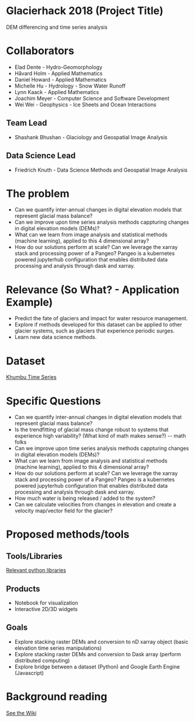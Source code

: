 # Glacierhack 2018 (Project Title)
DEM differencing and time series analysis

# Collaborators
- Elad Dente - Hydro-Geomorphology
- Håvard Holm - Applied Mathematics
- Daniel Howard - Applied Mathematics
- Michelle Hu - Hydrology - Snow Water Runoff
- Lynn Kaack - Applied Mathematics
- Joachim Meyer - Computer Science and Software Development
- Wei Wei - Geophysics - Ice Sheets and Ocean Interactions

## Team Lead
- Shashank Bhushan - Glaciology and Geospatial Image Analysis

## Data Science Lead
- Friedrich Knuth - Data Science Methods and Geospatial Image Analysis

# The problem
- Can we quantify inter-annual changes in digital elevation models that represent glacial mass balance?
- Can we improve upon time series analysis methods cappturing changes in digital elevation models (DEMs)?
- What can we learn from image analysis and statistical methods (machine learning), applied to this 4 dimensional array?
- How do our solutions perform at scale? Can we leverage the xarray stack and processing power of a Pangeo? Pangeo is a kubernetes powered jupyterhub configuration that enables distributed data processing and analysis through dask and xarray.

# Relevance (So What? - Application Example)
- Predict the fate of glaciers and impact for water resource management. 
- Explore if methods developed for this dataset can be applied to other glacier systems, such as glaciers that experience periodic surges. 
- Learn new data science methods.

# Dataset
[Khumbu Time Series](https://github.com/geohackweek/glacierhack_2018/wiki/Dataset)

# Specific Questions
- Can we quantify inter-annual changes in digital elevation models that represent glacial mass balance?
- Is the trendfitting of glacial mass change robust to systems that experience high variability? (What kind of math makes sense?) -- math folks
- Can we improve upon time series analysis methods cappturing changes in digital elevation models (DEMs)?
- What can we learn from image analysis and statistical methods (machine learning), applied to this 4 dimensional array?
- How do our solutions perform at scale? Can we leverage the xarray stack and processing power of a Pangeo? Pangeo is a kubernetes powered jupyterhub configuration that enables distributed data processing and analysis through dask and xarray.
- How much water is being released / added to the system?
- Can we calculate velocities from changes in elevation and create a velocity map/vector field for the glacier?

# Proposed methods/tools

## Tools/Libraries
[Relevant python libraries](https://github.com/geohackweek/glacierhack_2018/wiki/Resources-for-literature-and-relevant-python-libraries)

## Products
- Notebook for visualization
- Interactive 2D/3D widgets

## Goals
- Explore stacking raster DEMs and conversion to nD xarray object (basic elevation time series manipulations)
- Explore stacking raster DEMs and conversion to Dask array (perform distributed computing)
- Explore bridge between a dataset (Python) and Google Earth Engine (Javascript)

# Background reading
[See the Wiki](https://github.com/geohackweek/glacierhack_2018/wiki/Background-reading-and-information)
